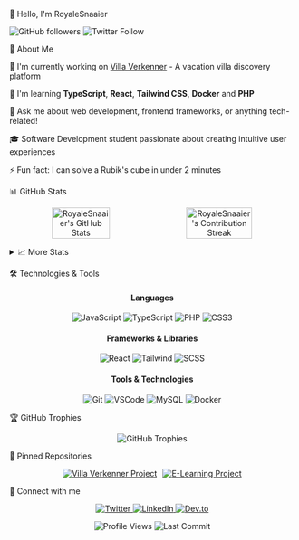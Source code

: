 👋 Hello, I'm RoyaleSnaaier
<p>
  <img src="https://img.shields.io/github/followers/RoyaleSnaaier?style=social" alt="GitHub followers"/>
  <img src="https://img.shields.io/twitter/follow/RoyaleSnaaier?style=social" alt="Twitter Follow"/>
</p>

💫 About Me

<div align="left">

🔭 I'm currently working on [Villa Verkenner](https://github.com/roc-ica/l7-pro-3-vakantie-villa-verkenner-2023-cannibal-coders) - A vacation villa discovery platform  
  
🌱 I'm learning **TypeScript**, **React**, **Tailwind CSS**, **Docker** and **PHP**  
  
💬 Ask me about web development, frontend frameworks, or anything tech-related!  
  
🎓 Software Development student passionate about creating intuitive user experiences  
  
⚡ Fun fact: I can solve a Rubik's cube in under 2 minutes  

</div>

📊 GitHub Stats
<p align="center" style="display: flex; justify-content: center; gap: 10px;">
  <img src="https://github-readme-stats-git-masterrstaa-rickstaa.vercel.app/api?username=RoyaleSnaaier&show_icons=true&theme=radical" alt="RoyaleSnaaier's GitHub Stats" width="45%" />
  <img src="https://github-readme-streak-stats.herokuapp.com/?user=RoyaleSnaaier&theme=radical" alt="RoyaleSnaaier's Contribution Streak" width="48%" />
</p>
<details>
  <summary>📈 More Stats</summary>
    <p align="center" style="display: flex; justify-content: center; gap: 10px;">
      <img src="https://github-readme-stats-git-masterrstaa-rickstaa.vercel.app/api/top-langs/?username=RoyaleSnaaier&layout=compact&theme=radical" alt="Top Languages" width="25%" />
      <img src="https://github-profile-summary-cards.vercel.app/api/cards/profile-details?username=RoyaleSnaaier&theme=radical" alt="Profile Details" width="48%" />
    </p>
</details>

🛠️ Technologies & Tools

<div align="center">
  <h4>Languages</h4>
  <p>
    <img src="https://img.shields.io/badge/JavaScript-F7DF1E?style=for-the-badge&logo=javascript&logoColor=black" alt="JavaScript"/>
    <img src="https://img.shields.io/badge/TypeScript-3178C6?style=for-the-badge&logo=typescript&logoColor=white" alt="TypeScript"/>
    <img src="https://img.shields.io/badge/PHP-777BB4?style=for-the-badge&logo=php&logoColor=white" alt="PHP"/>
    <img src="https://img.shields.io/badge/CSS3-1572B6?style=for-the-badge&logo=css3&logoColor=white" alt="CSS3"/>
  </p>
  
  <h4>Frameworks & Libraries</h4>
  <p>
    <img src="https://img.shields.io/badge/React-61DAFB?style=for-the-badge&logo=react&logoColor=black" alt="React"/>
    <img src="https://img.shields.io/badge/Tailwind_CSS-38B2AC?style=for-the-badge&logo=tailwind-css&logoColor=white" alt="Tailwind"/>
    <img src="https://img.shields.io/badge/SASS-CC6699?style=for-the-badge&logo=sass&logoColor=white" alt="SCSS"/>
  </p>
  
  <h4>Tools & Technologies</h4>
  <p>
    <img src="https://img.shields.io/badge/Git-F05032?style=for-the-badge&logo=git&logoColor=white" alt="Git"/>
    <img src="https://img.shields.io/badge/VS_Code-007ACC?style=for-the-badge&logo=visual-studio-code&logoColor=white" alt="VSCode"/>
    <img src="https://img.shields.io/badge/MySQL-4479A1?style=for-the-badge&logo=mysql&logoColor=white" alt="MySQL"/>
    <img src="https://img.shields.io/badge/Docker-2496ED?style=for-the-badge&logo=docker&logoColor=white" alt="Docker"/>
  </p>
</div>

🏆 GitHub Trophies
<p align="center">
  <img src="https://github-profile-trophy.vercel.app/?username=RoyaleSnaaier&theme=onedark&row=1&column=6" alt="GitHub Trophies"/>
</p>
<!--START_SECTION:activity-->
<!-- This section will be automatically populated with your recent GitHub activities using a GitHub Action -->
<!--END_SECTION:activity-->

📌 Pinned Repositories
<p align="center" style="display: flex; justify-content: center; gap: 10px;">
    <a href="https://github.com/roc-ica/l7-pro-3-vakantie-villa-verkenner-2023-cannibal-coders">
        <img src="https://github-readme-stats-git-masterrstaa-rickstaa.vercel.app/api/pin/?username=roc-ica&repo=l7-pro-3-vakantie-villa-verkenner-2023-cannibal-coders&theme=radical" alt="Villa Verkenner Project"/>
    </a>
    <a href="https://github.com/roc-ica/l7-pro-2-e-learning-2023-RoyaleSnaaier">
        <img src="https://github-readme-stats.vercel.app/api/pin/?username=roc-ica&repo=l7-pro-2-e-learning-2023-RoyaleSnaaier&theme=radical" alt="E-Learning Project"/>
    </a>
</p>

📱 Connect with me
<p align="center">
  <a href="https://twitter.com/RoyaleSnaaier">
    <img src="https://img.shields.io/badge/-Twitter-1DA1F2?style=for-the-badge&logo=twitter&logoColor=white" alt="Twitter"/>
  </a>
  <a href="https://www.linkedin.com/in/ingmar-van-rheenen-0a9392290/">
    <img src="https://img.shields.io/badge/-LinkedIn-0077B5?style=for-the-badge&logo=linkedin&logoColor=white" alt="LinkedIn"/>
  </a>
  <a href="https://dev.to/royalesnaaier">
    <img src="https://img.shields.io/badge/-Dev.to-0A0A0A?style=for-the-badge&logo=dev.to&logoColor=white" alt="Dev.to"/>
  </a>
</p>

<div align="center">
  <img src="https://komarev.com/ghpvc/?username=RoyaleSnaaier&color=green" alt="Profile Views"/>
  <img src="https://img.shields.io/github/last-commit/RoyaleSnaaier/RoyaleSnaaier" alt="Last Commit"/>
</div>
